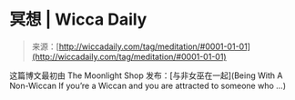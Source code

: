 <!--yml

category: 未分类

date: 2024-06-12 18:25:51

-->

# 冥想 | Wicca Daily

> 来源：[http://wiccadaily.com/tag/meditation/#0001-01-01](http://wiccadaily.com/tag/meditation/#0001-01-01)

这篇博文最初由 The Moonlight Shop 发布：[与非女巫在一起](Being With A Non-Wiccan If you’re a Wiccan and you are attracted to someone who …)
